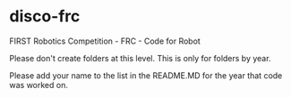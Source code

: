 disco-frc
=========

FIRST Robotics Competition - FRC - Code for Robot

Please don't create folders at this level.  This is only for folders by year. 

Please add your name to the list in the README.MD for the year that code was worked on.  

